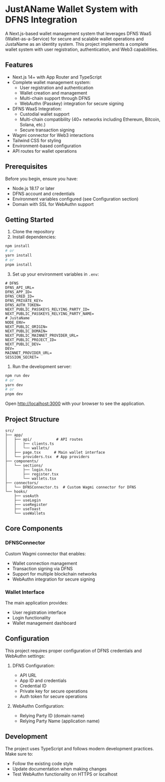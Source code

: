 # JustAName Wallet System with DFNS Integration

A Next.js-based wallet management system that leverages DFNS WaaS (Wallet-as-a-Service) for secure and scalable wallet operations and JustaName as an identity system. This project implements a complete wallet system with user registration, authentication, and Web3 capabilities.

## Features

- Next.js 14+ with App Router and TypeScript
- Complete wallet management system:
  - User registration and authentication
  - Wallet creation and management
  - Multi-chain support through DFNS
  - WebAuthn (Passkey) integration for secure signing
- DFNS WaaS Integration:
  - Custodial wallet support
  - Multi-chain compatibility (40+ networks including Ethereum, Bitcoin, Solana, etc.)
  - Secure transaction signing
- Wagmi connector for Web3 interactions
- Tailwind CSS for styling
- Environment-based configuration
- API routes for wallet operations

## Prerequisites

Before you begin, ensure you have:

- Node.js 18.17 or later
- DFNS account and credentials
- Environment variables configured (see Configuration section)
- Domain with SSL for WebAuthn support

## Getting Started

1. Clone the repository
2. Install dependencies:

```bash
npm install
# or
yarn install
# or
pnpm install
```

3. Set up your environment variables in `.env`:

```env
# DFNS
DFNS_API_URL=
DFNS_APP_ID=
DFNS_CRED_ID=
DFNS_PRIVATE_KEY=
DFNS_AUTH_TOKEN=
NEXT_PUBLIC_PASSKEYS_RELYING_PARTY_ID=
NEXT_PUBLIC_PASSKEYS_RELYING_PARTY_NAME=
# JustaName
NODE_ENV=
NEXT_PUBLIC_ORIGIN=
NEXT_PUBLIC_DOMAIN=
NEXT_PUBLIC_MAINNET_PROVIDER_URL=
NEXT_PUBLIC_PROJECT_ID=
NEXT_PUBLIC_DEV=
DEV=
MAINNET_PROVIDER_URL=
SESSION_SECRET=
```

1. Run the development server:

```bash
npm run dev
# or
yarn dev
# or
pnpm dev
```

Open [http://localhost:3000](http://localhost:3000) with your browser to see the application.

## Project Structure

```
src/
├── app/
│   ├── api/           # API routes
│   │   ├── clients.ts
│   │   └── wallets/
│   ├── page.tsx      # Main wallet interface
│   └── providers.tsx  # App providers
├── components/
│   └── sections/
│       ├── login.tsx
│       ├── register.tsx
│       └── wallets.tsx
├── connectors/
│   └── DFNSConnector.ts  # Custom Wagmi connector for DFNS
└── hooks/
    ├── useAuth
    ├── useLogin
    ├── useRegister
    ├── useToast
    └── useWallets
```

## Core Components

### DFNSConnector

Custom Wagmi connector that enables:

- Wallet connection management
- Transaction signing via DFNS
- Support for multiple blockchain networks
- WebAuthn integration for secure signing

### Wallet Interface

The main application provides:

- User registration interface
- Login functionality
- Wallet management dashboard

## Configuration

This project requires proper configuration of DFNS credentials and WebAuthn settings:

1. DFNS Configuration:

   - API URL
   - App ID and credentials
   - Credential ID
   - Private key for secure operations
   - Auth token for secure operations

2. WebAuthn Configuration:
   - Relying Party ID (domain name)
   - Relying Party Name (application name)

## Development

The project uses TypeScript and follows modern development practices. Make sure to:

- Follow the existing code style
- Update documentation when making changes
- Test WebAuthn functionality on HTTPS or localhost
